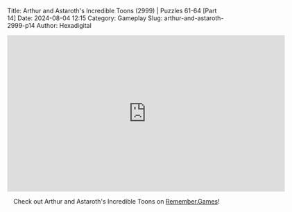 Title: Arthur and Astaroth's Incredible Toons (2999) | Puzzles 61-64 [Part 14]
Date: 2024-08-04 12:15
Category: Gameplay
Slug: arthur-and-astaroth-2999-p14
Author: Hexadigital

<center><iframe src="https://www.youtube.com/embed/IVP07r7Cels?feature=oembed" allow="accelerometer; autoplay; encrypted-media; gyroscope; picture-in-picture" width="640" height="360" frameborder="0"></iframe>

Check out Arthur and Astaroth's Incredible Toons on [Remember.Games]()!</center>